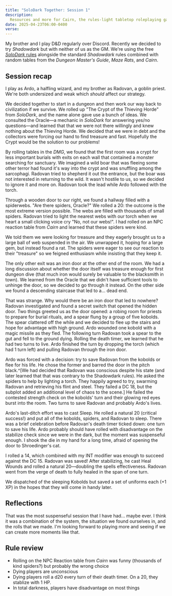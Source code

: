 ```yaml
---
title: "SoloDark Together: Session 1"
description:
  Resources and more for Cairn, the rules-light tabletop roleplaying game
date: 2025-04-23T06:00-0400
verse:
---
```


My brother and I play D&D regularly over Discord. Recently we decided to try
_Shadowdark_ but with neither of us as the GM. We're using the free
[_SoloDark_ rules](https://www.thearcanelibrary.com/products/solodark-solo-rules-for-shadowdark-rpg-pdf)
alongside the standard _Shadowdark_ rules combined with random tables from the
_Dungeon Master's Guide_, _Maze Rats_, and _Cairn_.

## Session recap

I play as Ardo, a halfling wizard, and my brother as Radovan, a goblin priest.
We're both undersized and weak which _should_ affect our strategy.

We decided together to start in a dungeon and then work our way back to
civilization if we survive. We rolled up "The Crypt of the Thieving Horde" from
_SoloDark_, and the name alone gave use a bunch of ideas. We consulted the
Oracle—a mechanic in _SoloDark_ for answering yes/no questions—and learned that
that we were not there willingly and knew nothing about the Thieving Horde. We
decided that we were in debt and the collectors were forcing our hand to find
treasure and fast. Hopefully the Crypt would be the solution to our problems!

By rolling tables in the _DMG_, we found that the first room was a crypt for
less important burials with exits on each wall that contained a monster
searching for sanctuary. We imagined a wild boar that was fleeing some other
terror had found it's way into the crypt and was snuffling among the sarcophagi.
Radovan tried to shepherd it out the entrance, but the boar was not interested
in returning to the wild. It wasn't hostile to us, so we decided to ignore it
and more on. Radovan took the lead while Ardo followed with the torch.

Through a wooden door to our right, we found a hallway filled with a spiderwebs.
"Are there spiders, Oracle?" We rolled a 20: the outcome is the most extreme
version possible. The webs are filled with thousands of small spiders. Radovan
tried to light the nearest webs with our torch when we heart a small clicking
voice cry "No, not our webs!". I had rolled on an NPC reaction table from
_Cairn_ and learned that these spiders were kind.

We told them we were looking for treasure and they eagerly brought us to a large
ball of web suspended in the air. We unwrapped it, hoping for a large gem, but
instead found a rat. The spiders were eager to see our reaction to their
"treasure" so we feigned enthusiasm while insisting that they keep it.

The only other exit was an iron door at the other end of the room. We had a long
discussion about whether the door itself was treasure enough for first dungeon
dive (that much iron would surely be valuable to the blacksmith in town). We
learned from the Oracle that we didn't have sufficient tools to unhinge the
door, so we decided to go through it instead. On the other side we found a
descending staircase that led to a... dead end.

That was strange. Why would there be an iron door that led to nowhere? Radovan
investigated and found a secret switch that opened the hidden door. Two things
greeted us as the door opened: a robing room for priests to prepare for burial
rituals, and a spear flung by a group of five kobolds. The spear clattered off
the while and we decided to flee up the stairs and hope for advantage with high
ground. Ardo wounded one kobold with a magic missile as they fled. The following
turn Radovan took a spear to the gut and fell to the ground dying. Rolling the
death timer, we learned that he had two turns to live. Ardo finished the turn by
dropping the torch (which had 1 turn left) and pulling Radovan through the iron
door.

Ardo was forced with a decision: try to save Radovan from the kobolds or flee
for his life. He chose the former and barred the door in the pitch black.^[We
had decided that Radovan was conscious despite his state (and later learned that
that was contrary to the Shadowdark rules). He asked the spiders to help by
lighting a torch. They happily agreed to try, swarming Radovan and retrieving
his flint and steel. They failed a DC 18, but the subplot added an additional
level of chaos to the scene.] He failed the contested strength check on the
kobolds' turn and their glowing red eyes burst into the room. Two turns to save
Radovan and probably Ardo's lives.

Ardo's last-ditch effort was to cast Sleep. He rolled a natural 20 (critical
success!) and put all of the kobolds, spiders, and Radovan to sleep. There was a
brief celebration before Radovan's death timer ticked down: one turn to save his
life. Ardo probably should have rolled with disadvantage on the stabilize check
since we were in the dark, but the moment was suspenseful enough. I shook the
die in my hand for a long time, afraid of opening the door to Shroedinger's cat.

I rolled a 14, which combined with my INT modifier was enough to succeed against
the DC 15. Radovan was saved! After stabilizing, he cast Heal Wounds and rolled
a natural 20—doubling the spells effectiveness. Radovan went from the verge of
death to fully healed in the span of one turn.

We dispatched of the sleeping Kobolds but saved a set of uniforms each (+1 XP)
in the hopes that they will come in handy later.

## Reflections

That was the most suspenseful session that I have had... maybe ever. I think it
was a combination of the system, the situation we found ourselves in, and the
rolls that we made. I'm looking forward to playing more and seeing if we can
create more moments like that.

## Rule review

- Rolling on the NPC Reaction table from _Cairn_ was funny (thousands of kind
  spiders?) but probably the wrong choice
- Dying players are unconscious
- Dying players roll a d20 every turn of their death timer. On a 20, they
  stablize with 1 HP.
- In total darkness, players have disadvantage on most things
